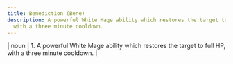 ```yaml
---
title: Benediction (Bene)
description: A powerful White Mage ability which restores the target to full HP,
  with a three minute cooldown.
---
```

| noun | 1.  A powerful White Mage ability which restores the target to full HP, with a three minute cooldown. |